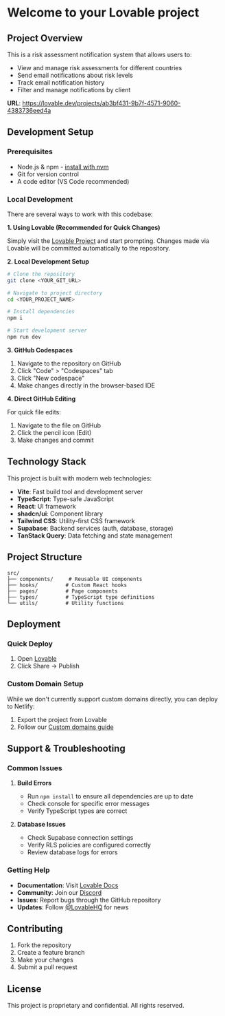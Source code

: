 # Welcome to your Lovable project

## Project Overview

This is a risk assessment notification system that allows users to:
- View and manage risk assessments for different countries
- Send email notifications about risk levels
- Track email notification history
- Filter and manage notifications by client

**URL**: https://lovable.dev/projects/ab3bf431-9b7f-4571-9060-4383736eed4a

## Development Setup

### Prerequisites

- Node.js & npm - [install with nvm](https://github.com/nvm-sh/nvm#installing-and-updating)
- Git for version control
- A code editor (VS Code recommended)

### Local Development

There are several ways to work with this codebase:

**1. Using Lovable (Recommended for Quick Changes)**

Simply visit the [Lovable Project](https://lovable.dev/projects/ab3bf431-9b7f-4571-9060-4383736eed4a) and start prompting.
Changes made via Lovable will be committed automatically to the repository.

**2. Local Development Setup**

```sh
# Clone the repository
git clone <YOUR_GIT_URL>

# Navigate to project directory
cd <YOUR_PROJECT_NAME>

# Install dependencies
npm i

# Start development server
npm run dev
```

**3. GitHub Codespaces**

1. Navigate to the repository on GitHub
2. Click "Code" > "Codespaces" tab
3. Click "New codespace"
4. Make changes directly in the browser-based IDE

**4. Direct GitHub Editing**

For quick file edits:
1. Navigate to the file on GitHub
2. Click the pencil icon (Edit)
3. Make changes and commit

## Technology Stack

This project is built with modern web technologies:

- **Vite**: Fast build tool and development server
- **TypeScript**: Type-safe JavaScript
- **React**: UI framework
- **shadcn/ui**: Component library
- **Tailwind CSS**: Utility-first CSS framework
- **Supabase**: Backend services (auth, database, storage)
- **TanStack Query**: Data fetching and state management

## Project Structure

```
src/
├── components/     # Reusable UI components
├── hooks/         # Custom React hooks
├── pages/         # Page components
├── types/         # TypeScript type definitions
└── utils/         # Utility functions
```

## Deployment

### Quick Deploy

1. Open [Lovable](https://lovable.dev/projects/ab3bf431-9b7f-4571-9060-4383736eed4a)
2. Click Share -> Publish

### Custom Domain Setup

While we don't currently support custom domains directly, you can deploy to Netlify:
1. Export the project from Lovable
2. Follow our [Custom domains guide](https://docs.lovable.dev/tips-tricks/custom-domain/)

## Support & Troubleshooting

### Common Issues

1. **Build Errors**
   - Run `npm install` to ensure all dependencies are up to date
   - Check console for specific error messages
   - Verify TypeScript types are correct

2. **Database Issues**
   - Check Supabase connection settings
   - Verify RLS policies are configured correctly
   - Review database logs for errors

### Getting Help

- **Documentation**: Visit [Lovable Docs](https://docs.lovable.dev/)
- **Community**: Join our [Discord](https://discord.gg/lovable)
- **Issues**: Report bugs through the GitHub repository
- **Updates**: Follow [@LovableHQ](https://twitter.com/LovableHQ) for news

## Contributing

1. Fork the repository
2. Create a feature branch
3. Make your changes
4. Submit a pull request

## License

This project is proprietary and confidential. All rights reserved.
